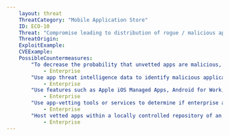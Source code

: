 ```yaml
---
    layout: threat
    ThreatCategory: "Mobile Application Store"
    ID: ECO-10
    Threat: "Compromise leading to distribution of rogue / malicious applications"
    ThreatOrigin:
    ExploitExample:
    CVEExample:
    PossibleCountermeasures:
        "To decrease the probability that unvetted apps are malicious, prohibit users from sideloading apps or downloading apps from unofficial and unauthorized app stores":
            - Enterprise
        "Use app threat intelligence data to identify malicious applications unknowingly distributed through official or unofficial application stores.":
            - Enterprise
        "Use features such as Apple iOS Managed Apps, Android for Work, or Samsung KNOX Workspace that provide some level of separation between personal apps and enterprise apps to mitigate the impact of malicious behaviors.":
            - Enterprise
        "Use app-vetting tools or services to determine if enterprise applications appear free of malicious behaviors before authorizing their installation.":
            - Enterprise
        "Host vetted apps within a locally controlled repository of an application store, such as F-Droid [^158]":
            - Enterprise
---
```

